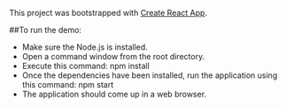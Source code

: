 This project was bootstrapped with [Create React App](https://github.com/facebookincubator/create-react-app).

##To run the demo:
* Make sure the Node.js is installed.
* Open a command window from the root directory.
* Execute this command:  npm install 
* Once the dependencies have been installed, run the application using this command: npm start
* The application should come up in a web browser.
